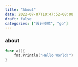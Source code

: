 ```yaml
---
title: "About"
date: 2022-07-07T10:47:52+08:00
draft: false
categories: ["设计模式", "go"]
---
```


### about

```go
func a(){
    fmt.Println("Hello World!")
}
```
